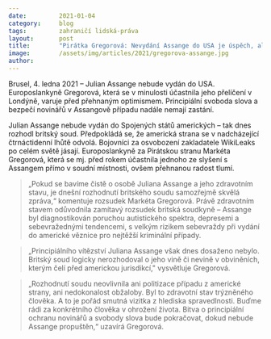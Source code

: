 ```yaml
---
date:         2021-01-04
category:     blog
tags:         zahraničí lidská-práva
layout:       post
title:        "Pirátka Gregorová: Nevydání Assange do USA je úspěch, ale s hořkou pachutí"
image:        /assets/img/articles/2021/gregorova-assange.jpg
author:       
---
```




Brusel, 4. ledna 2021 – Julian Assange nebude vydán do USA. Europoslankyně Gregorová, která se v minulosti účastnila jeho přelíčení v Londýně, varuje před přehnaným optimismem. Principiální svoboda slova a bezpečí novinářů v Assangově případu nadále nemají zastání.

Julian Assange nebude vydán do Spojených států amerických – tak dnes rozhodl britský soud. Předpokládá se, že americká strana se v nadcházející čtrnáctidenní lhůtě odvolá. Bojovníci za osvobození zakladatele WikiLeaks po celém světě jásají. Europoslankyně za Pirátskou stranu Markéta Gregorová, která se mj. před rokem  účastnila jednoho ze slyšení s Assangem přímo v soudní místnosti, ovšem přehnanou radost tlumí.

> „Pokud se bavíme čistě o osobě Juliana Assange a jeho zdravotním stavu, je dnešní rozhodnutí britského soudu samozřejmě skvělá zpráva,“ komentuje rozsudek Markéta Gregorová. Právě zdravotním stavem odůvodnila zamítavý rozsudek britská soudkyně – Assange byl diagnostikován poruchou autistického spektra, depresemi a sebevražednými tendencemi, s velkým rizikem sebevraždy při vydání do americké věznice pro nejtěžší kriminální případy.

> „Principiálního vítězství Juliana Assange však dnes dosaženo nebylo. Britský soud logicky nerozhodoval o jeho vině či nevině v obviněních, kterým čelí před americkou jurisdikcí," vysvětluje Gregorová.

> „Rozhodnutí soudu neovlivnila ani politizace případu z americké strany, ani nedokonalost obžaloby. Byl to zdravotní stav trýzněného člověka. A to je pořád smutná vizitka z hlediska spravedlnosti. Buďme rádi za konkrétního člověka v ohrožení života. Bitva o principiální ochranu novinářů a svobody slova bude pokračovat, dokud nebude Assange propuštěn,“ uzavírá Gregorová.
